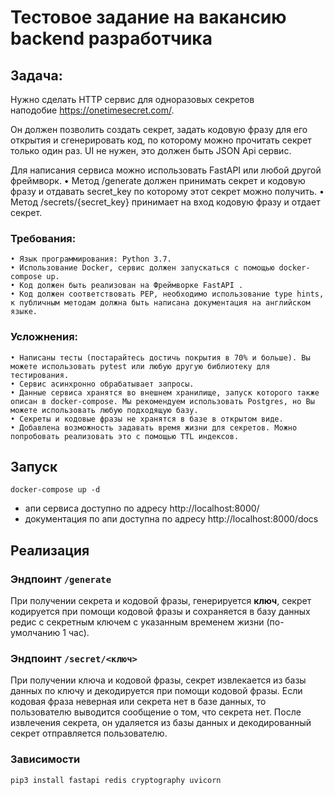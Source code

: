 # Тестовое задание на вакансию backend разработчика
## Задача:
Нужно сделать HTTP сервис для одноразовых секретов наподобие https://onetimesecret.com/.

Он должен позволить создать секрет, задать кодовую фразу для его открытия и сгенерировать код, по которому можно прочитать секрет только один раз. UI не нужен, это должен быть 
JSON Api сервис.

Для написания сервиса можно использовать FastAPI или любой другой фреймворк.
    • Метод /generate должен принимать секрет и кодовую фразу и отдавать secret_key по которому этот секрет можно получить.
    • Метод /secrets/{secret_key} принимает на вход кодовую фразу и отдает секрет.

### Требования:
    • Язык программирования: Python 3.7.
    • Использование Docker, сервис должен запускаться с помощью docker-compose up.
    • Код должен быть реализован на Фреймворке FastAPI .
    • Код должен соответствовать PEP, необходимо использование type hints, к публичным методам должна быть написана документация на английском языке.
### Усложнения:
    • Написаны тесты (постарайтесь достичь покрытия в 70% и больше). Вы можете использовать pytest или любую другую библиотеку для тестирования.
    • Сервис асинхронно обрабатывает запросы.
    • Данные сервиса хранятся во внешнем хранилище, запуск которого также описан в docker-compose. Мы рекомендуем использовать Postgres, но Вы можете использовать любую подходящую базу.
    • Секреты и кодовые фразы не хранятся в базе в открытом виде.
    • Добавлена возможность задавать время жизни для секретов. Можно попробовать реализовать это с помощью TTL индексов.



## Запуск
```shell
docker-compose up -d
```
- апи сервиса доступно по адресу http://localhost:8000/
- документация по апи доступна по адресу http://localhost:8000/docs

## Реализация
### Эндпоинт `/generate`
При получении секрета и кодовой фразы, генерируется __ключ__,  секрет кодируется при помощи кодовой фразы и сохраняется в базу данных редис с секретным ключем с указанным временем жизни (по-умолчанию 1 час).
### Эндпоинт `/secret/<ключ>`
При получении ключа и кодовой фразы, секрет извлекается из базы данных по ключу и декодируется при помощи кодовой фразы. Если кодовая фраза неверная или секрета нет в базе данных, то пользователю выводится сообщение о том, что секрета нет.
После извлечения секрета, он удаляется из базы данных и декодированный секрет отправляется пользователю.

### Зависимости
```shell
pip3 install fastapi redis cryptography uvicorn
```